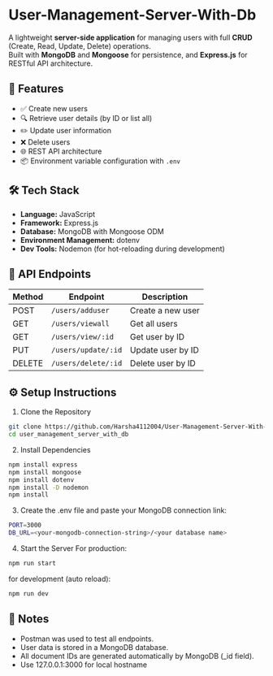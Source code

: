 # User-Management-Server-With-Db
A lightweight **server-side application** for managing users with full **CRUD** (Create, Read, Update, Delete) operations.  
Built with **MongoDB** and **Mongoose** for persistence, and **Express.js** for RESTful API architecture.


## 🚀 Features
- ✅ Create new users
- 🔍 Retrieve user details (by ID or list all)
- ✏️ Update user information
- ❌ Delete users
- 🌐 REST API architecture
- 📦 Environment variable configuration with `.env`

## 🛠 Tech Stack

- **Language:** JavaScript
- **Framework:** Express.js
- **Database:** MongoDB with Mongoose ODM
- **Environment Management:** dotenv
- **Dev Tools:** Nodemon (for hot-reloading during development)

## 🔗 API Endpoints

| Method | Endpoint     | Description       |
| ------ | ------------ | ----------------- |
| POST   | `/users/adduser`     | Create a new user |
| GET    | `/users/viewall`     | Get all users     |
| GET    | `/users/view/:id` | Get user by ID    |
| PUT    | `/users/update/:id` | Update user by ID |
| DELETE | `/users/delete/:id` | Delete user by ID |

## ⚙️ Setup Instructions
1. Clone the Repository
```bash
git clone https://github.com/Harsha4112004/User-Management-Server-With-Db.git
cd user_management_server_with_db
```
2. Install Dependencies
```bash
npm install express
npm install mongoose
npm install dotenv
npm install -D nodemon
npm install
```

3. Create the .env file and paste your MongoDB connection link:
```bash
PORT=3000
DB_URL=<your-mongodb-connection-string>/<your database name>
```

4. Start the Server
For production:
```bash
npm run start
```
for development (auto reload):
```bash
npm run dev
```


## 📌 Notes
- Postman was used to test all endpoints.
- User data is stored in a MongoDB database.
- All document IDs are generated automatically by MongoDB (_id field).
- Use 127.0.0.1:3000 for local hostname
